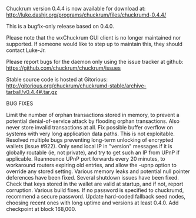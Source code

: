 Chuckrum version 0.4.4 is now available for download at:
http://luke.dashjr.org/programs/chuckrum/files/chuckrumd-0.4.4/

This is a bugfix-only release based on 0.4.0.

Please note that the wxChuckrum GUI client is no longer maintained nor supported. If someone would like to step up to maintain this, they should contact Luke-Jr.

Please report bugs for the daemon only using the issue tracker at github:
https://github.com/chuckrum/chuckrum/issues

Stable source code is hosted at Gitorious:
http://gitorious.org/chuckrum/chuckrumd-stable/archive-tarball/v0.4.4#.tar.gz

BUG FIXES

Limit the number of orphan transactions stored in memory, to prevent a potential denial-of-service attack by flooding orphan transactions. Also never store invalid transactions at all.
Fix possible buffer overflow on systems with very long application data paths. This is not exploitable.
Resolved multiple bugs preventing long-term unlocking of encrypted wallets (issue #922).
Only send local IP in "version" messages if it is globally routable (ie, not private), and try to get such an IP from UPnP if applicable.
Reannounce UPnP port forwards every 20 minutes, to workaround routers expiring old entries, and allow the -upnp option to override any stored setting.
Various memory leaks and potential null pointer deferences have been
fixed.
Several shutdown issues have been fixed.
Check that keys stored in the wallet are valid at startup, and if not,
report corruption.
Various build fixes.
If no password is specified to chuckrumd, recommend a secure password.
Update hard-coded fallback seed nodes, choosing recent ones with long uptime and versions at least 0.4.0.
Add checkpoint at block 168,000.

